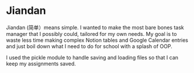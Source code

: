 # Jiandan

Jiandan (简单）means simple. I wanted to make the most bare bones task manager that I possibly could, tailored for my own needs. My goal is to waste less time making complex Notion tables and Google Calendar entries and just boil down what I need to do for school with a splash of OOP.

I used the pickle module to handle saving and loading files so that I can keep my assignments saved.
